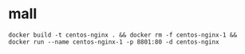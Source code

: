 # mall

`
docker build -t centos-nginx . && docker rm -f centos-nginx-1 && docker run --name centos-nginx-1 -p 8801:80 -d centos-nginx
`
